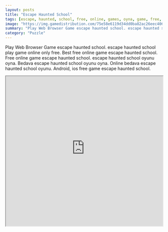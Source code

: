 ```yaml
---
layout: posts
title: "Escape Haunted School"
tags: [escape, haunted, school, free, online, games, oyna, game, free, games, play, play, games]
image: "https://img.gamedistribution.com/75e58e6119d34dd0ba82ac26eec406fd.jpg"
summary: "Play Web Browser Game escape haunted school. escape haunted school play game online only free. Best free online game escape haunted school. Free online game escape haunted school. escape haunted school oyunu oyna. Bedava escape haunted school oyunu oyna. Online bedava escape haunted school oyunu. Android, ios free game escape haunted school."
category: "Puzzle"
---
```


Play Web Browser Game escape haunted school. escape haunted school play game online only free. Best free online game escape haunted school. Free online game escape haunted school. escape haunted school oyunu oyna. Bedava escape haunted school oyunu oyna. Online bedava escape haunted school oyunu. Android, ios free game escape haunted school.

<iframe width="100%" height="480px;" src="https://flash.gamedistribution.com?game=75e58e6119d34dd0ba82ac26eec406fd"></iframe>